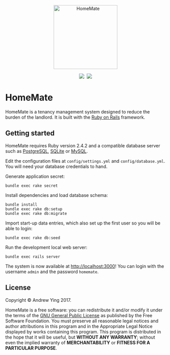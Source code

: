 <p align="center">
    <img src="https://raw.githubusercontent.com/homematehq/homemate/master/logo.png" alt="HomeMate" height="200px" width="200px">
</p>
<p align="center">
    <a href="https://codeclimate.com/github/homematehq/homemate/maintainability"><img src="https://img.shields.io/codeclimate/maintainability/homematehq/homemate.svg?style=flat-square" /></a>&nbsp;
    <img src="https://img.shields.io/github/license/homematehq/homemate.svg?style=flat-square" />
</p> 

# HomeMate

HomeMate is a tenancy management system designed to reduce the burden of the landlord. It is built with the [Ruby on 
Rails](http://rubyonrails.org/) framework.

## Getting started

HomeMate requires Ruby version 2.4.2 and a compatible database server such as [PostgreSQL](https://www.postgresql.org/),
 [SQLite](https://www.sqlite.org/) or [MySQL](https://www.mysql.com/).

Edit the configuration files at `config/settings.yml` and `config/database.yml`. You will need your database credentials
 to hand. 

Generate application secret:
```
bundle exec rake secret
```
Install dependencies and load database schema:
```
bundle install
bundle exec rake db:setup
bundle exec rake db:migrate
```
Import start-up data entries, which also set up the first user so you will be able to login:
```
bundle exec rake db:seed
```
Run the development local web server:
```
bundle exec rails server
```    
The system is now available at <http://localhost:3000>! You can login with the username `admin`
 and the password `homemate`.

## License

Copyright &copy; Andrew Ying 2017.

HomeMate is a free software: you can redistribute it and/or modify it under the terms of the [GNU General Public 
License](LICENSE.md) as published by the Free Software Foundation. You must preserve all reasonable legal notices and 
author attributions in this program and in the Appropriate Legal Notice displayed by works containing this program. This
program is distributed in the hope that it will be useful, but **WITHOUT ANY WARRANTY**; without even the implied 
warranty of **MERCHANTABILITY** or **FITNESS FOR A PARTICULAR PURPOSE**.